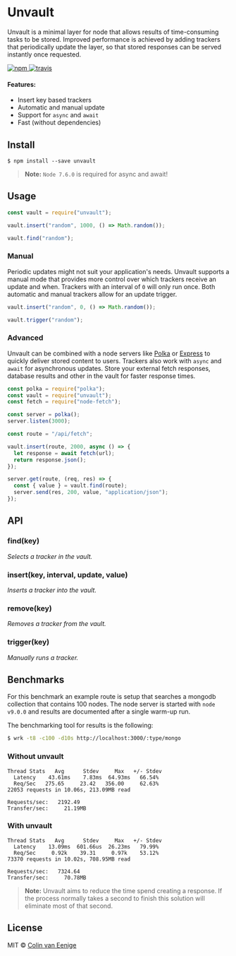 <h1>Unvault</h1>

Unvault is a minimal layer for node that allows results of time-consuming tasks to be stored. Improved performance is achieved by adding trackers that periodically update the layer, so that stored responses can be served instantly once requested.

<a href="https://www.npmjs.org/package/unvault">
  <img src="https://img.shields.io/npm/v/unvault.svg?style=flat" alt="npm">
</a>

<a href="https://travis-ci.org/vaneenige/unvault">
  <img src="https://travis-ci.org/vaneenige/unvault.svg?branch=master" alt="travis">
</a>

#### Features:

* Insert key based trackers
* Automatic and manual update
* Support for `async` and `await`
* Fast (without dependencies)

## Install

```
$ npm install --save unvault
```

> **Note:** `Node 7.6.0` is required for async and await!

## Usage

```js
const vault = require("unvault");

vault.insert("random", 1000, () => Math.random());

vault.find("random");
```

### Manual

Periodic updates might not suit your application's needs. Unvault supports a manual mode that provides more control over which trackers receive an update and when. Trackers with an interval of `0` will only run once. Both automatic and manual trackers allow for an update trigger.

```js
vault.insert("random", 0, () => Math.random());

vault.trigger("random");
```

### Advanced

Unvault can be combined with a node servers like [Polka](https://github.com/lukeed/polka) or [Express](https://github.com/expressjs/express) to quickly deliver stored content to users. Trackers also work with `async` and `await` for asynchronous updates. Store your external fetch responses, database results and other in the vault for faster response times.

```js
const polka = require("polka");
const vault = require("unvault");
const fetch = require("node-fetch");

const server = polka();
server.listen(3000);

const route = "/api/fetch";

vault.insert(route, 2000, async () => {
  let response = await fetch(url);
  return response.json();
});

server.get(route, (req, res) => {
  const { value } = vault.find(route);
  server.send(res, 200, value, "application/json");
});
```

## API

### find(key)

_Selects a tracker in the vault._

### insert(key, interval, update, value)

_Inserts a tracker into the vault._

### remove(key)

_Removes a tracker from the vault._

### trigger(key)

_Manually runs a tracker._

## Benchmarks

For this benchmark an example route is setup that searches a mongodb collection that contains 100 nodes. The node server is started with `node v9.0.0` and results are documented after a single warm-up run.

The benchmarking tool for results is the following:

```sh
$ wrk -t8 -c100 -d10s http://localhost:3000/:type/mongo
```

### Without unvault

```
Thread Stats   Avg      Stdev     Max   +/- Stdev
  Latency    43.61ms    7.83ms  64.93ms   66.54%
  Req/Sec   275.65     23.42   356.00     62.63%
22053 requests in 10.06s, 213.09MB read

Requests/sec:   2192.49
Transfer/sec:     21.19MB
```

### With unvault

```
Thread Stats   Avg      Stdev     Max   +/- Stdev
  Latency    13.09ms  601.66us  26.23ms   79.99%
  Req/Sec     0.92k    39.31     0.97k    53.12%
73370 requests in 10.02s, 708.95MB read

Requests/sec:   7324.64
Transfer/sec:     70.78MB
```

> **Note:** Unvault aims to reduce the time spend creating a response. If the process normally takes a second to finish this solution will eliminate most of that second.

## License

MIT © [Colin van Eenige](https://use-the-platform.com)
